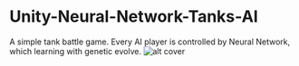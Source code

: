 # Unity-Neural-Network-Tanks-AI
A simple tank battle game. Every AI player is controlled by Neural Network, which learning with genetic evolve.
![alt cover](https://raw.githubusercontent.com/SPINACHCEO/Unity-Neural-Network-Tanks-AI/master/cover.jpg)

